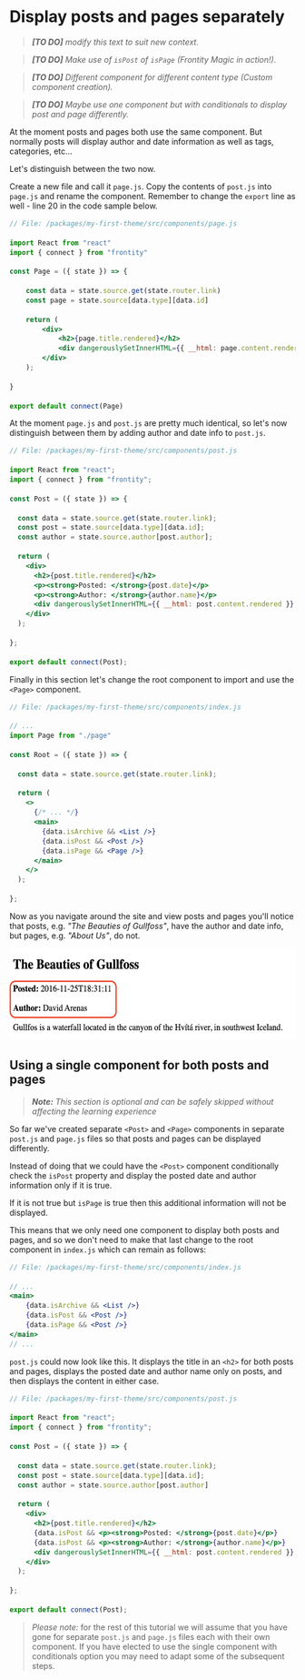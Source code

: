 # Display posts and pages separately

> *__[TO DO]__ modify this text to suit new context.*

> *__[TO DO]__ Make use of `isPost` of `isPage`  (Frontity Magic in action!).*

> *__[TO DO]__ Different component for different content type (Custom component creation).*

> *__[TO DO]__ Maybe use one component but with conditionals to display post and page differently.*

At the moment posts and pages both use the same component. But normally posts will display author and date information as well as tags, categories, etc...

Let's distinguish between the two now.

Create a new file and call it `page.js`. Copy the contents of `post.js` into `page.js` and rename the component. Remember to change the `export` line as well - line 20 in the code sample below.

```jsx
// File: /packages/my-first-theme/src/components/page.js

import React from "react"
import { connect } from "frontity"

const Page = ({ state }) => {

    const data = state.source.get(state.router.link)
    const page = state.source[data.type][data.id]

    return (
        <div>
            <h2>{page.title.rendered}</h2>
            <div dangerouslySetInnerHTML={{ __html: page.content.rendered}} />
        </div>
    );

}

export default connect(Page)
```

At the moment `page.js` and `post.js` are pretty much identical, so let's now distinguish between them by adding author and date info to `post.js`.

```jsx
// File: /packages/my-first-theme/src/components/post.js

import React from "react";
import { connect } from "frontity";

const Post = ({ state }) => {

  const data = state.source.get(state.router.link);
  const post = state.source[data.type][data.id];
  const author = state.source.author[post.author];

  return (
    <div>
      <h2>{post.title.rendered}</h2>
      <p><strong>Posted: </strong>{post.date}</p>
      <p><strong>Author: </strong>{author.name}</p>
      <div dangerouslySetInnerHTML={{ __html: post.content.rendered }} />
    </div>
  );

};

export default connect(Post);
```

Finally in this section let's change the root component to import and use the `<Page>` component.

```jsx
// File: /packages/my-first-theme/src/components/index.js

// ...
import Page from "./page"

const Root = ({ state }) => {

  const data = state.source.get(state.router.link);

  return (
    <>
      {/* ... */}
      <main>
        {data.isArchive && <List />}
        {data.isPost && <Post />}
        {data.isPage && <Page />}
      </main>
    </>
  );

};
```

Now as you navigate around the site and view posts and pages you'll notice that posts, e.g. *"The Beauties of Gullfoss"*, have the author and date info, but pages, e.g. *"About Us"*, do not.

<p>
  <img alt="Frontity in the browser" src="../assets/part3img6.png" width="565" height="161">
</p>

## Using a single component for both posts and pages

> *__Note:__ This section is optional and can be safely skipped without affecting the learning experience*

So far we've created separate `<Post>` and `<Page>` components in separate `post.js` and `page.js` files so that posts and pages can be displayed differently.

Instead of doing that we could have the `<Post>` component conditionally check the `isPost` property and display the posted date and author information only if it is true.

If it is not true but `isPage` is true then this additional information will not be displayed.

This means that we only need one component to display both posts and pages, and so we don't need to make that last change to the root component in `index.js` which can remain as follows:

```jsx
// File: /packages/my-first-theme/src/components/index.js

// ...
<main>
    {data.isArchive && <List />}
    {data.isPost && <Post />}
    {data.isPage && <Post />}
</main>
// ...
```

`post.js` could now look like this. It displays the title in an `<h2>` for both posts and pages, displays the posted date and author name only on posts, and then displays the content in either case.

```jsx
// File: /packages/my-first-theme/src/components/post.js

import React from "react";
import { connect } from "frontity";

const Post = ({ state }) => {

  const data = state.source.get(state.router.link);
  const post = state.source[data.type][data.id];
  const author = state.source.author[post.author]

  return (
    <div>
      <h2>{post.title.rendered}</h2>
      {data.isPost && <p><strong>Posted: </strong>{post.date}</p>}
      {data.isPost && <p><strong>Author: </strong>{author.name}</p>}
      <div dangerouslySetInnerHTML={{ __html: post.content.rendered }} />
    </div>
  );

};

export default connect(Post);
```

> *Please note:* for the rest of this tutorial we will assume that you have gone for separate `post.js` and `page.js` files each with their own component. If you have elected to use the single component with conditionals option you may need to adapt some of the subsequent steps.